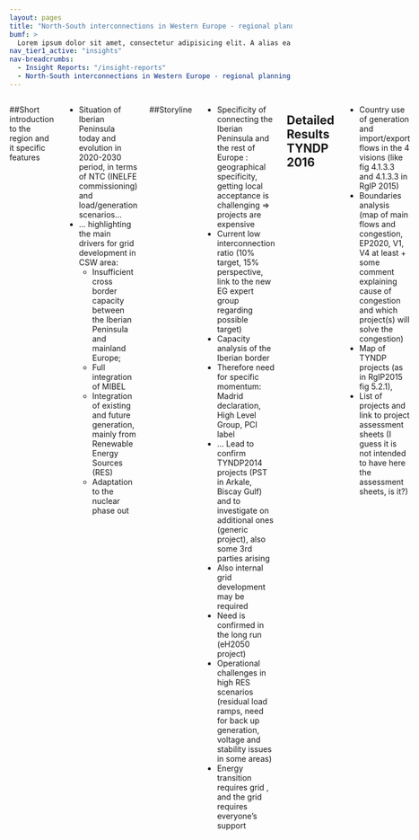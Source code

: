 ```yaml
---
layout: pages
title: "North-South interconnections in Western Europe - regional planning"
bumf: >
  Lorem ipsum dolor sit amet, consectetur adipisicing elit. A alias ea aspernatur eaque veniam. Saepe rerum dolorum numquam quisquam animi perferendis fuga! Adipisci molestiae dicta, enim molestias voluptatum et alias corrupti autem perspiciatis libero provident ea assumenda, fugiat recusandae reprehenderit excepturi dolorem. Nemo sint aut ex hic illo unde labore sed magnam itaque deserunt blanditiis, eum, magni laudantium aliquam assumenda, cumque, accusamus architecto provident nam earum eos mollitia laboriosam dolor! Totam numquam nam animi omnis.
nav_tier1_active: "insights"
nav-breadcrumbs:
  - Insight Reports: "/insight-reports"
  - North-South interconnections in Western Europe - regional planning: "/insight-reports/north-south-interconnection-western"
---
```

<div>
<div class="row">
<div class="medium-8 small-centered columns" markdown="1">


##Short introduction to the region and it specific features
- Situation of Iberian Peninsula today and evolution in 2020-2030 period, in terms of NTC (INELFE commissioning) and load/generation scenarios…
- … highlighting the main drivers for grid development in CSW area:
    - Insufficient cross border capacity between the Iberian Peninsula and mainland Europe;
    - Full integration of MIBEL 
    - Integration of existing and future generation, mainly from Renewable Energy Sources (RES)
    - Adaptation to the nuclear phase out

##Storyline
- Specificity of connecting the Iberian Peninsula and the rest of Europe : geographical specificity, getting local acceptance is challenging => projects are expensive
- Current low interconnection ratio (10% target, 15% perspective, link to the new EG expert group regarding possible target)
- Capacity analysis of the Iberian border
- Therefore need for specific momentum: Madrid declaration, High Level Group, PCI label
- … Lead to confirm TYNDP2014 projects (PST in Arkale, Biscay Gulf) and to investigate on additional ones (generic project), also some 3rd parties arising 
- Also internal grid development may be required
- Need is confirmed in the long run (eH2050 project)
- Operational challenges in high RES scenarios (residual load ramps, need for back up generation, voltage and stability issues in some areas)
- Energy transition requires grid , and the grid requires everyone’s support 

## Detailed Results TYNDP 2016
- Country use of generation and import/export flows in the 4 visions (like fig 4.1.3.3 and 4.1.3.3 in RgIP 2015)
- Boundaries analysis (map of main flows and congestion, EP2020, V1, V4 at least + some comment explaining cause of congestion and which project(s) will solve the congestion)
- Map of TYNDP projects (as in RgIP2015 fig 5.2.1), 
- List of projects and link to project assessment sheets (I guess it is not intended to have here the assessment sheets, is it?)

</div>
</div>
</div>